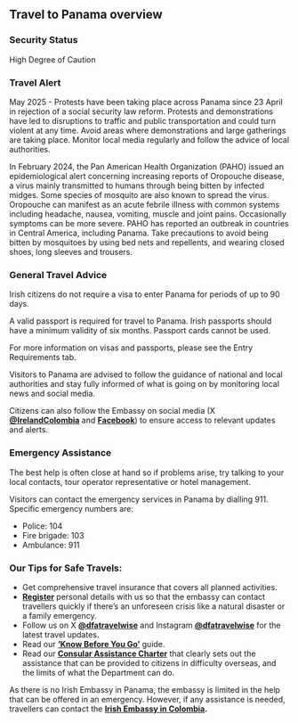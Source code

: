 ## Travel to Panama overview

### **Security Status**

High Degree of Caution

### **Travel Alert**

May 2025 - Protests have been taking place across Panama since 23 April in rejection of a social security law reform. Protests and demonstrations have led to disruptions to traffic and public transportation and could turn violent at any time. Avoid areas where demonstrations and large gatherings are taking place. Monitor local media regularly and follow the advice of local authorities.

In February 2024, the Pan American Health Organization (PAHO) issued an epidemiological alert concerning increasing reports of Oropouche disease, a virus mainly transmitted to humans through being bitten by infected midges. Some species of mosquito are also known to spread the virus. Oropouche can manifest as an acute febrile illness with common systems including headache, nausea, vomiting, muscle and joint pains. Occasionally symptoms can be more severe. PAHO has reported an outbreak in countries in Central America, including Panama. Take precautions to avoid being bitten by mosquitoes by using bed nets and repellents, and wearing closed shoes, long sleeves and trousers.

### **General Travel Advice**

Irish citizens do not require a visa to enter Panama for periods of up to 90 days.

A valid passport is required for travel to Panama. Irish passports should have a minimum validity of six months. Passport cards cannot be used.

For more information on visas and passports, please see the Entry Requirements tab.

Visitors to Panama are advised to follow the guidance of national and local authorities and stay fully informed of what is going on by monitoring local news and social media.

Citizens can also follow the Embassy on social media (X [**@IrelandColombia**](https://www.google.ie/url?sa=t&rct=j&q=&esrc=s&source=web&cd=&cad=rja&uact=8&ved=2ahUKEwjS1oWB9fX_AhXUglwKHbWjAnMQFnoECBEQAQ&url=https%3A%2F%2Ftwitter.com%2Fembcol_ireland%3Flang%3Den&usg=AOvVaw3tqsCw8HbvFU-NYUwx1ud8&opi=89978449) and [**Facebook**](https://www.google.ie/url?sa=t&source=web&cd=&cad=rja&uact=8&ved=2ahUKEwjitrWg9fX_AhWYZsAKHU-lAHEQFnoECBcQAQ&url=https%3A%2F%2Fwww.facebook.com%2FIrelandColombia%2F&usg=AOvVaw2-sceRCVlAueHUi1b1lC3n&opi=89978449)) to ensure access to relevant updates and alerts.

### **Emergency Assistance**

The best help is often close at hand so if problems arise, try talking to your local contacts, tour operator representative or hotel management.

Visitors can contact the emergency services in Panama by dialling 911. Specific emergency numbers are:

* Police: 104
* Fire brigade: 103
* Ambulance: 911

### **Our Tips for Safe Travels:**

* Get comprehensive travel insurance that covers all planned activities.
* [**Register**](/en/dfa/overseas-travel/citizens-registration/) personal details with us so that the embassy can contact travellers quickly if there’s an unforeseen crisis like a natural disaster or a family emergency.
* Follow us on X [**@dfatravelwise**](https://www.twitter.com/DFATravelWise) and Instagram [**@dfatravelwise**](https://www.instagram.com/dfatravelwise/) for the latest travel updates.
* Read our [**‘Know Before You Go’**](/en/dfa/overseas-travel/know-before-you-go/) guide.
* Read our [**Consular Assistance Charter**](https://www.ireland.ie/en/dfa/overseas-travel/assistance-abroad/consular-assistance-charter/) that clearly sets out the assistance that can be provided to citizens in difficulty overseas, and the limits of what the Department can do.

As there is no Irish Embassy in Panama, the embassy is limited in the help that can be offered in an emergency. However, if any assistance is needed, travellers can contact the [**Irish Embassy in Colombia**](/en/colombia/bogota/)**.**